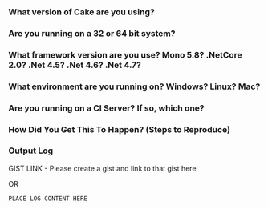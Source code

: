 <!--
BEFORE YOU SUBMIT AN ISSUE:

DO NOT CREATE AN ISSUE FOR A QUESTION - questions are better served in chat, and can be later raised as an issue if required.
-  chat - https://gitter.im/Cake-DependencyCheck/Lobby

DELETE EVERYTHING IN THIS COMMENT BLOCK

TEMPLATE FOR BUG REPORTS:
-->

### What version of Cake are you using?


### Are you running on a 32 or 64 bit system?


### What framework version are you use?  Mono 5.8? .NetCore 2.0? .Net 4.5? .Net 4.6? .Net 4.7?


### What environment are you running on? Windows? Linux? Mac?


### Are you running on a CI Server? If so, which one?


<!--
If possible, provide a link to the failing build.
-->

### How Did You Get This To Happen? (Steps to Reproduce)

<!--

Can you point us to a project where this problem occurs?  i.e. a public GitHub Repo, where we can try to reproduce the problem, and help with debugging?

-->

### Output Log
<!--
When including the log information, please ensure you have run the command with --verbosity=diagnostic. It provides important information for determining an issue.

If running Cake.exe directly, the parameter is passed in as --verbosity=diagnostic
If running Cake via the bootstrapper, the parameter is -Verbosity Diagnostic

- Make sure there is no sensitive data shared.
- We need ALL output, not just what you may believe is relevant.

In order to rule out potential issues with the compilation of your Cake script, it would be very helpful if you could try running the script with some additional parameters.

The first, when compiling on Windows, would be to use the -Mono flag.  This can be passed into both Cake.exe and the Bootstrapper. This will allow verification that it isn't a problem specific to one compiler or the other.

The second, would be to use the latest version of Roslyn. This can be done using the -Experimental flag, which again can be passed to both Cake.exe and the bootstrapper.

If you can provide the output from the above when submitting an issue, this would be tremendously useful!
-->

GIST LINK - Please create a gist and link to that gist here

OR

```sh
PLACE LOG CONTENT HERE
```

<!--
TEMPLATE FOR FEATURE REQUESTS:

It's a blank slate, have fun!
-->
